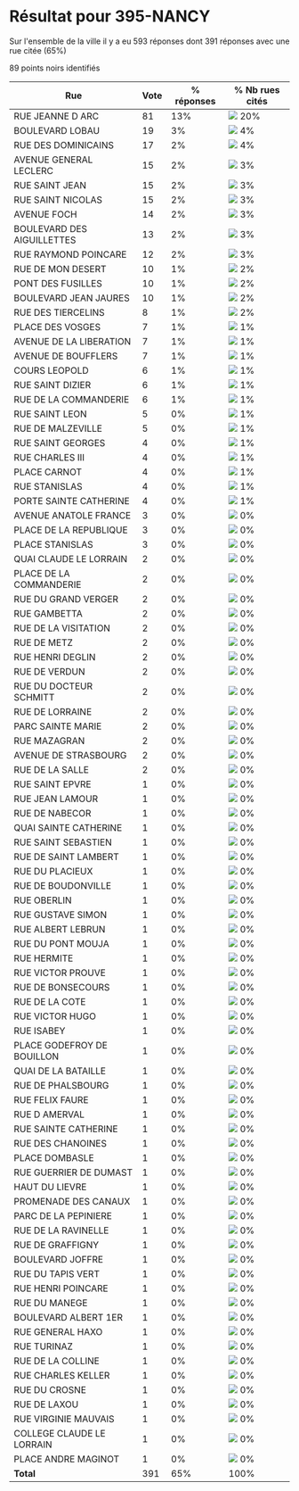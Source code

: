 # Résultat pour 395-NANCY

Sur l'ensemble de la ville il y a eu 593 réponses dont 391 réponses avec une rue citée (65%)

89 points noirs identifiés

| Rue | Vote | % réponses | % Nb rues cités|
|-----|------|------------|----------------|
| RUE JEANNE D ARC | 81 | 13% | <img src="../../img/bar_20.gif" />&nbsp;20%|
| BOULEVARD LOBAU | 19 | 3% | <img src="../../img/bar_4.gif" />&nbsp;4%|
| RUE DES DOMINICAINS | 17 | 2% | <img src="../../img/bar_4.gif" />&nbsp;4%|
| AVENUE GENERAL LECLERC | 15 | 2% | <img src="../../img/bar_3.gif" />&nbsp;3%|
| RUE SAINT JEAN | 15 | 2% | <img src="../../img/bar_3.gif" />&nbsp;3%|
| RUE SAINT NICOLAS | 15 | 2% | <img src="../../img/bar_3.gif" />&nbsp;3%|
| AVENUE FOCH | 14 | 2% | <img src="../../img/bar_3.gif" />&nbsp;3%|
| BOULEVARD DES AIGUILLETTES | 13 | 2% | <img src="../../img/bar_3.gif" />&nbsp;3%|
| RUE RAYMOND POINCARE | 12 | 2% | <img src="../../img/bar_3.gif" />&nbsp;3%|
| RUE DE MON DESERT | 10 | 1% | <img src="../../img/bar_2.gif" />&nbsp;2%|
| PONT DES FUSILLES | 10 | 1% | <img src="../../img/bar_2.gif" />&nbsp;2%|
| BOULEVARD JEAN JAURES | 10 | 1% | <img src="../../img/bar_2.gif" />&nbsp;2%|
| RUE DES TIERCELINS | 8 | 1% | <img src="../../img/bar_2.gif" />&nbsp;2%|
| PLACE DES VOSGES | 7 | 1% | <img src="../../img/bar_1.gif" />&nbsp;1%|
| AVENUE DE LA LIBERATION | 7 | 1% | <img src="../../img/bar_1.gif" />&nbsp;1%|
| AVENUE DE BOUFFLERS | 7 | 1% | <img src="../../img/bar_1.gif" />&nbsp;1%|
| COURS LEOPOLD | 6 | 1% | <img src="../../img/bar_1.gif" />&nbsp;1%|
| RUE SAINT DIZIER | 6 | 1% | <img src="../../img/bar_1.gif" />&nbsp;1%|
| RUE DE LA COMMANDERIE | 6 | 1% | <img src="../../img/bar_1.gif" />&nbsp;1%|
| RUE SAINT LEON | 5 | 0% | <img src="../../img/bar_1.gif" />&nbsp;1%|
| RUE DE MALZEVILLE | 5 | 0% | <img src="../../img/bar_1.gif" />&nbsp;1%|
| RUE SAINT GEORGES | 4 | 0% | <img src="../../img/bar_1.gif" />&nbsp;1%|
| RUE CHARLES III | 4 | 0% | <img src="../../img/bar_1.gif" />&nbsp;1%|
| PLACE CARNOT | 4 | 0% | <img src="../../img/bar_1.gif" />&nbsp;1%|
| RUE STANISLAS | 4 | 0% | <img src="../../img/bar_1.gif" />&nbsp;1%|
| PORTE SAINTE CATHERINE | 4 | 0% | <img src="../../img/bar_1.gif" />&nbsp;1%|
| AVENUE ANATOLE FRANCE | 3 | 0% | <img src="../../img/bar_0.gif" />&nbsp;0%|
| PLACE DE LA REPUBLIQUE | 3 | 0% | <img src="../../img/bar_0.gif" />&nbsp;0%|
| PLACE STANISLAS | 3 | 0% | <img src="../../img/bar_0.gif" />&nbsp;0%|
| QUAI CLAUDE LE LORRAIN | 2 | 0% | <img src="../../img/bar_0.gif" />&nbsp;0%|
| PLACE DE LA COMMANDERIE | 2 | 0% | <img src="../../img/bar_0.gif" />&nbsp;0%|
| RUE DU GRAND VERGER | 2 | 0% | <img src="../../img/bar_0.gif" />&nbsp;0%|
| RUE GAMBETTA | 2 | 0% | <img src="../../img/bar_0.gif" />&nbsp;0%|
| RUE DE LA VISITATION | 2 | 0% | <img src="../../img/bar_0.gif" />&nbsp;0%|
| RUE DE METZ | 2 | 0% | <img src="../../img/bar_0.gif" />&nbsp;0%|
| RUE HENRI DEGLIN | 2 | 0% | <img src="../../img/bar_0.gif" />&nbsp;0%|
| RUE DE VERDUN | 2 | 0% | <img src="../../img/bar_0.gif" />&nbsp;0%|
| RUE DU DOCTEUR SCHMITT | 2 | 0% | <img src="../../img/bar_0.gif" />&nbsp;0%|
| RUE DE LORRAINE | 2 | 0% | <img src="../../img/bar_0.gif" />&nbsp;0%|
| PARC SAINTE MARIE | 2 | 0% | <img src="../../img/bar_0.gif" />&nbsp;0%|
| RUE MAZAGRAN | 2 | 0% | <img src="../../img/bar_0.gif" />&nbsp;0%|
| AVENUE DE STRASBOURG | 2 | 0% | <img src="../../img/bar_0.gif" />&nbsp;0%|
| RUE DE LA SALLE | 2 | 0% | <img src="../../img/bar_0.gif" />&nbsp;0%|
| RUE SAINT EPVRE | 1 | 0% | <img src="../../img/bar_0.gif" />&nbsp;0%|
| RUE JEAN LAMOUR | 1 | 0% | <img src="../../img/bar_0.gif" />&nbsp;0%|
| RUE DE NABECOR | 1 | 0% | <img src="../../img/bar_0.gif" />&nbsp;0%|
| QUAI SAINTE CATHERINE | 1 | 0% | <img src="../../img/bar_0.gif" />&nbsp;0%|
| RUE SAINT SEBASTIEN | 1 | 0% | <img src="../../img/bar_0.gif" />&nbsp;0%|
| RUE DE SAINT LAMBERT | 1 | 0% | <img src="../../img/bar_0.gif" />&nbsp;0%|
| RUE DU PLACIEUX | 1 | 0% | <img src="../../img/bar_0.gif" />&nbsp;0%|
| RUE DE BOUDONVILLE | 1 | 0% | <img src="../../img/bar_0.gif" />&nbsp;0%|
| RUE OBERLIN | 1 | 0% | <img src="../../img/bar_0.gif" />&nbsp;0%|
| RUE GUSTAVE SIMON | 1 | 0% | <img src="../../img/bar_0.gif" />&nbsp;0%|
| RUE ALBERT LEBRUN | 1 | 0% | <img src="../../img/bar_0.gif" />&nbsp;0%|
| RUE DU PONT MOUJA | 1 | 0% | <img src="../../img/bar_0.gif" />&nbsp;0%|
| RUE HERMITE | 1 | 0% | <img src="../../img/bar_0.gif" />&nbsp;0%|
| RUE VICTOR PROUVE | 1 | 0% | <img src="../../img/bar_0.gif" />&nbsp;0%|
| RUE DE BONSECOURS | 1 | 0% | <img src="../../img/bar_0.gif" />&nbsp;0%|
| RUE DE LA COTE | 1 | 0% | <img src="../../img/bar_0.gif" />&nbsp;0%|
| RUE VICTOR HUGO | 1 | 0% | <img src="../../img/bar_0.gif" />&nbsp;0%|
| RUE ISABEY | 1 | 0% | <img src="../../img/bar_0.gif" />&nbsp;0%|
| PLACE GODEFROY DE BOUILLON | 1 | 0% | <img src="../../img/bar_0.gif" />&nbsp;0%|
| QUAI DE LA BATAILLE | 1 | 0% | <img src="../../img/bar_0.gif" />&nbsp;0%|
| RUE DE PHALSBOURG | 1 | 0% | <img src="../../img/bar_0.gif" />&nbsp;0%|
| RUE FELIX FAURE | 1 | 0% | <img src="../../img/bar_0.gif" />&nbsp;0%|
| RUE D AMERVAL | 1 | 0% | <img src="../../img/bar_0.gif" />&nbsp;0%|
| RUE SAINTE CATHERINE | 1 | 0% | <img src="../../img/bar_0.gif" />&nbsp;0%|
| RUE DES CHANOINES | 1 | 0% | <img src="../../img/bar_0.gif" />&nbsp;0%|
| PLACE DOMBASLE | 1 | 0% | <img src="../../img/bar_0.gif" />&nbsp;0%|
| RUE GUERRIER DE DUMAST | 1 | 0% | <img src="../../img/bar_0.gif" />&nbsp;0%|
| HAUT DU LIEVRE | 1 | 0% | <img src="../../img/bar_0.gif" />&nbsp;0%|
| PROMENADE DES CANAUX | 1 | 0% | <img src="../../img/bar_0.gif" />&nbsp;0%|
| PARC DE LA PEPINIERE | 1 | 0% | <img src="../../img/bar_0.gif" />&nbsp;0%|
| RUE DE LA RAVINELLE | 1 | 0% | <img src="../../img/bar_0.gif" />&nbsp;0%|
| RUE DE GRAFFIGNY | 1 | 0% | <img src="../../img/bar_0.gif" />&nbsp;0%|
| BOULEVARD JOFFRE | 1 | 0% | <img src="../../img/bar_0.gif" />&nbsp;0%|
| RUE DU TAPIS VERT | 1 | 0% | <img src="../../img/bar_0.gif" />&nbsp;0%|
| RUE HENRI POINCARE | 1 | 0% | <img src="../../img/bar_0.gif" />&nbsp;0%|
| RUE DU MANEGE | 1 | 0% | <img src="../../img/bar_0.gif" />&nbsp;0%|
| BOULEVARD ALBERT 1ER | 1 | 0% | <img src="../../img/bar_0.gif" />&nbsp;0%|
| RUE GENERAL HAXO | 1 | 0% | <img src="../../img/bar_0.gif" />&nbsp;0%|
| RUE TURINAZ | 1 | 0% | <img src="../../img/bar_0.gif" />&nbsp;0%|
| RUE DE LA COLLINE | 1 | 0% | <img src="../../img/bar_0.gif" />&nbsp;0%|
| RUE CHARLES KELLER | 1 | 0% | <img src="../../img/bar_0.gif" />&nbsp;0%|
| RUE DU CROSNE | 1 | 0% | <img src="../../img/bar_0.gif" />&nbsp;0%|
| RUE DE LAXOU | 1 | 0% | <img src="../../img/bar_0.gif" />&nbsp;0%|
| RUE VIRGINIE MAUVAIS | 1 | 0% | <img src="../../img/bar_0.gif" />&nbsp;0%|
| COLLEGE CLAUDE LE LORRAIN | 1 | 0% | <img src="../../img/bar_0.gif" />&nbsp;0%|
| PLACE ANDRE MAGINOT | 1 | 0% | <img src="../../img/bar_0.gif" />&nbsp;0%|
| **Total** | 391 | 65% | 100%|
